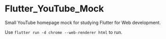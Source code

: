 # Flutter_YouTube_Mock
 Small YouTube homepage mock for studying Flutter for Web development.
 
 Use ```flutter run -d chrome --web-renderer html``` to run.
